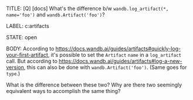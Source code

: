 TITLE:
[Q] [docs] What's the difference b/w `wandb.log_artifact(*, name='foo')` and `wandb.Artifact('foo')`?

LABEL:
c:artifacts

STATE:
open

BODY:
According to https://docs.wandb.ai/guides/artifacts#quickly-log-your-first-artifact, it's possible to set the `Artifact` `name` in a `log_artifact` call. But according to https://docs.wandb.ai/guides/artifacts#log-a-new-version, this can also be done with `wandb.Artifact('foo')`. (Same goes for `type`.)

What is the difference between these two? Why are there two seemingly equivalent ways to accomplish the same thing?

